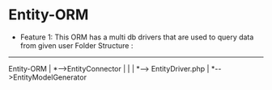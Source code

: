 Entity-ORM
================================ 
* Feature 1:
    This ORM has a multi db drivers that are used to query data from given user
Folder Structure : 
-------------------
Entity-ORM
|
*-->EntityConnector
|   |
|   *--> EntityDriver.php
|
*-->EntityModelGenerator

